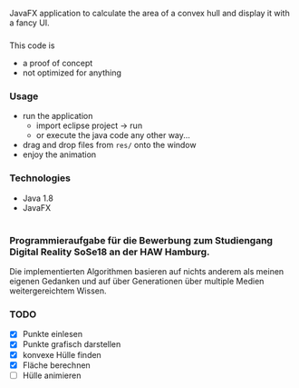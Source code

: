 JavaFX application to calculate the area of a convex hull and display it with a fancy UI.

###
This code is
- a proof of concept
- not optimized for anything

### Usage
- run the application
  - import eclipse project -> run
  - or execute the java code any other way...
- drag and drop files from `res/` onto the window
- enjoy the animation

### Technologies
- Java 1.8
- JavaFX

#
### Programmieraufgabe für die Bewerbung zum Studiengang Digital Reality SoSe18 an der HAW Hamburg.

Die implementierten Algorithmen basieren auf nichts anderem als meinen eigenen Gedanken und auf über Generationen über multiple Medien weitergereichtem Wissen.

### TODO
- [x] Punkte einlesen
- [x] Punkte grafisch darstellen
- [x] konvexe Hülle finden
- [x] Fläche berechnen
- [ ] Hülle animieren
